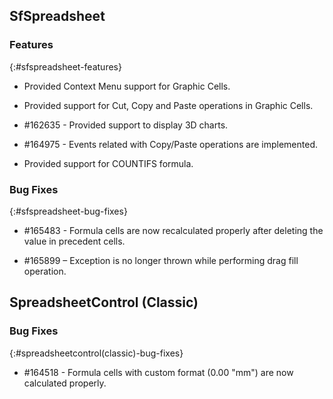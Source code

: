 ## SfSpreadsheet

### Features
{:#sfspreadsheet-features}

* Provided Context Menu support for Graphic Cells.

* Provided support for Cut, Copy and Paste operations in Graphic Cells.

* \#162635 - Provided support to display 3D charts.

* \#164975 - Events related with Copy/Paste operations are implemented.

* Provided support for COUNTIFS formula.

### Bug Fixes
{:#sfspreadsheet-bug-fixes}

* \#165483 - Formula cells are now recalculated properly after deleting the value in precedent cells.

* \#165899 – Exception is no longer thrown while performing drag fill operation.

## SpreadsheetControl (Classic)

### Bug Fixes
{:#spreadsheetcontrol(classic)-bug-fixes}

* \#164518 - Formula cells with custom format (0.00 "mm") are now calculated properly.